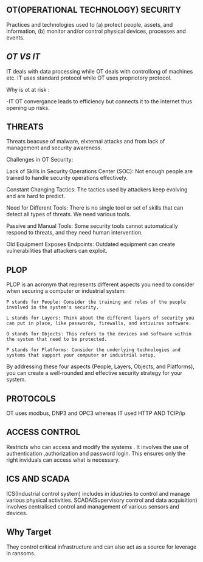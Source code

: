**OT(OPERATIONAL TECHNOLOGY) SECURITY**
---

Practices and technologies used to (a) protect people, assets, and information, (b) monitor and/or control physical devices, processes and events.

***OT VS IT***
---

IT deals with data processing while OT deals with controllong of machines etc.
IT uses standard protocol while OT uses propriotory protocol.

Why is ot at risk :

-IT OT convergance leads to efficiency but connects it to the internet thus opening up risks.

**THREATS**
---

Threats beacuse of malware, elxternal attacks and from lack of management and security awareness.


Challenges in OT Security:

 Lack of Skills in Security Operations Center (SOC): Not enough people are trained to handle security operations effectively.

 Constant Changing Tactics: The tactics used by attackers keep evolving and are hard to predict.
 
 Need for Different Tools: There is no single tool or set of skills that can detect all types of threats. We need various tools.

 Passive and Manual Tools: Some security tools cannot automatically respond to threats, and they need human intervention.

 Old Equipment Exposes Endpoints: Outdated equipment can create vulnerabilities that attackers can exploit.
    
  **PLOP**
  ---

   PLOP is an acronym that represents different aspects you need to consider when securing a computer or industrial system:

    P stands for People: Consider the training and roles of the people involved in the system's security.

    L stands for Layers: Think about the different layers of security you can put in place, like passwords, firewalls, and antivirus software.

    O stands for Objects: This refers to the devices and software within the system that need to be protected.

    P stands for Platforms: Consider the underlying technologies and systems that support your computer or industrial setup.

By addressing these four aspects (People, Layers, Objects, and Platforms), you can create a well-rounded and effective security strategy for your system.

 **PROTOCOLS**
 ---
 
 OT uses modbus, DNP3 and OPC3
 whereas IT used HTTP AND TCIP/ip
 
 **ACCESS CONTROL**
 ---
 Restricts who can access and modify the systems . It involves the use of authentication ,authorization and password login.
 This ensures only the right inviduals can access what is necessary.

 
 **ICS AND SCADA**
 ---
 ICS(Industrial control system) includes in idustries to control and manage various physical activities.
 SCADA(Supervisory control and data acquisition) involves centralised control and management of various sensors and devices.
 
 **Why Target**
 ---
 They control critical infrastructure and can also act as a source for leverage in ransoms.
 
 

